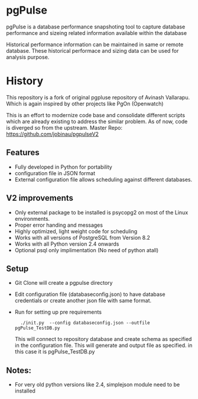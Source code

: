 
# pgPulse

pgPulse is a database performance snapshoting tool to capture database performance and sizeing related information available within the database

Historical performance information can be maintained in same or remote database. These historical performace and sizing data can be used for analysis purpose.

# History
 This repository is a fork of original pgpluse repository of Avinash Vallarapu. Which is again inspired by other projects like PgOn (Openwatch)

This is an effort to modernize code base and consolidate different scripts which are already existing to address the similar problem.
As of now, code is diverged so from the upstream.
Master  Repo: https://github.com/jobinau/pgpulseV2

## Features
* Fully developed in Python for portability
* configuration file in JSON format
* External configuration file allows scheduling against different databases.

## V2 improvements
* Only external package to be installed is psycopg2 on most of the Linux environments.
* Proper error handing and messages
* Highly optimized, light weight code for scheduling
* Works with all versions of PostgreSQL from Version 8.2
* Works with all Python version 2.4 onwards
* Optional psql only implimentation (No need of python atall)

## Setup
* Git Clone will create a pgpulse directory
* Edit configuration file (databaseconfig.json)  to have database credentials or create another json file with same format.
* Run for setting up pre requirements

        ./init.py  --config databaseconfig.json --outfile pgPulse_TestDB.py

    This will connect to repository database and create schema as specified in the configuration file.
    This will generate and output file as specified. in this case it is pgPulse_TestDB.py

## Notes:
* For very old python versions like 2.4, simplejson module need to be installed

